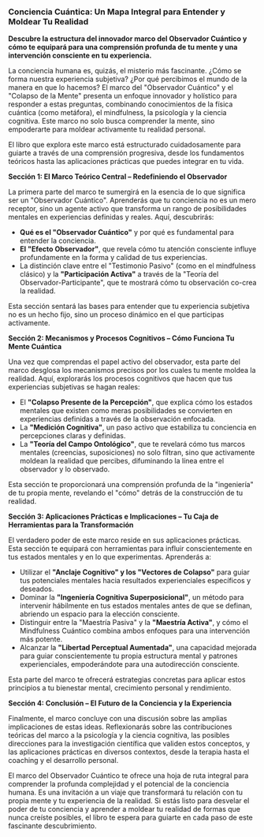 ### Conciencia Cuántica: Un Mapa Integral para Entender y Moldear Tu Realidad
**Descubre la estructura del innovador marco del Observador Cuántico y cómo te equipará para una comprensión profunda de tu mente y una intervención consciente en tu experiencia.**

La conciencia humana es, quizás, el misterio más fascinante. ¿Cómo se forma nuestra experiencia subjetiva? ¿Por qué percibimos el mundo de la manera en que lo hacemos? El marco del "Observador Cuántico" y el "Colapso de la Mente" presenta un enfoque innovador y holístico para responder a estas preguntas, combinando conocimientos de la física cuántica (como metáfora), el mindfulness, la psicología y la ciencia cognitiva. Este marco no solo busca comprender la mente, sino empoderarte para moldear activamente tu realidad personal.

El libro que explora este marco está estructurado cuidadosamente para guiarte a través de una comprensión progresiva, desde los fundamentos teóricos hasta las aplicaciones prácticas que puedes integrar en tu vida.

**Sección 1: El Marco Teórico Central – Redefiniendo el Observador**

La primera parte del marco te sumergirá en la esencia de lo que significa ser un "Observador Cuántico". Aprenderás que tu conciencia no es un mero receptor, sino un agente activo que transforma un rango de posibilidades mentales en experiencias definidas y reales. Aquí, descubrirás:

*   **Qué es el "Observador Cuántico"** y por qué es fundamental para entender la conciencia.
*   **El "Efecto Observador"**, que revela cómo tu atención consciente influye profundamente en la forma y calidad de tus experiencias.
*   La distinción clave entre el "Testimonio Pasivo" (como en el mindfulness clásico) y la **"Participación Activa"** a través de la "Teoría del Observador-Participante", que te mostrará cómo tu observación co-crea la realidad.

Esta sección sentará las bases para entender que tu experiencia subjetiva no es un hecho fijo, sino un proceso dinámico en el que participas activamente.

**Sección 2: Mecanismos y Procesos Cognitivos – Cómo Funciona Tu Mente Cuántica**

Una vez que comprendas el papel activo del observador, esta parte del marco desglosa los mecanismos precisos por los cuales tu mente moldea la realidad. Aquí, explorarás los procesos cognitivos que hacen que tus experiencias subjetivas se hagan reales:

*   El **"Colapso Presente de la Percepción"**, que explica cómo los estados mentales que existen como meras posibilidades se convierten en experiencias definidas a través de la observación enfocada.
*   La **"Medición Cognitiva"**, un paso activo que estabiliza tu conciencia en percepciones claras y definidas.
*   La **"Teoría del Campo Ontológico"**, que te revelará cómo tus marcos mentales (creencias, suposiciones) no solo filtran, sino que activamente moldean la realidad que percibes, difuminando la línea entre el observador y lo observado.

Esta sección te proporcionará una comprensión profunda de la "ingeniería" de tu propia mente, revelando el "cómo" detrás de la construcción de tu realidad.

**Sección 3: Aplicaciones Prácticas e Implicaciones – Tu Caja de Herramientas para la Transformación**

El verdadero poder de este marco reside en sus aplicaciones prácticas. Esta sección te equipará con herramientas para influir conscientemente en tus estados mentales y en lo que experimentas. Aprenderás a:

*   Utilizar el **"Anclaje Cognitivo" y los "Vectores de Colapso"** para guiar tus potenciales mentales hacia resultados experienciales específicos y deseados.
*   Dominar la **"Ingeniería Cognitiva Superposicional"**, un método para intervenir hábilmente en tus estados mentales antes de que se definan, abriendo un espacio para la elección consciente.
*   Distinguir entre la "Maestría Pasiva" y la **"Maestría Activa"**, y cómo el Mindfulness Cuántico combina ambos enfoques para una intervención más potente.
*   Alcanzar la **"Libertad Perceptual Aumentada"**, una capacidad mejorada para guiar conscientemente tu propia estructura mental y patrones experienciales, empoderándote para una autodirección consciente.

Esta parte del marco te ofrecerá estrategias concretas para aplicar estos principios a tu bienestar mental, crecimiento personal y rendimiento.

**Sección 4: Conclusión – El Futuro de la Conciencia y la Experiencia**

Finalmente, el marco concluye con una discusión sobre las amplias implicaciones de estas ideas. Reflexionarás sobre las contribuciones teóricas del marco a la psicología y la ciencia cognitiva, las posibles direcciones para la investigación científica que validen estos conceptos, y las aplicaciones prácticas en diversos contextos, desde la terapia hasta el coaching y el desarrollo personal.

El marco del Observador Cuántico te ofrece una hoja de ruta integral para comprender la profunda complejidad y el potencial de la conciencia humana. Es una invitación a un viaje que transformará tu relación con tu propia mente y tu experiencia de la realidad. Si estás listo para desvelar el poder de tu conciencia y aprender a moldear tu realidad de formas que nunca creíste posibles, el libro te espera para guiarte en cada paso de este fascinante descubrimiento.